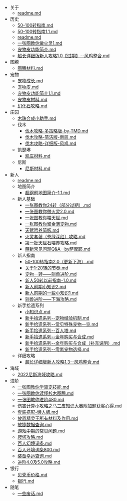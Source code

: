   - 关于
    - [readme.md](关于/readme.md)
  - 历史
    - [50-100转指南.md](历史/50-100转指南.md)
    - [50-100转指南1.1.md](历史/50-100转指南1.1.md)
    - [readme.md](历史/readme.md)
    - [一张图教你做火灵1.md](历史/一张图教你做火灵1.md)
    - [宠物皮功能简介.md](历史/宠物皮功能简介.md)
    - [超长详细版新人攻略1.0【过期】--风鸡整合.md](历史/超长详细版新人攻略1.0【过期】--风鸡整合.md)
  - 图腾
    - [图腾材料.md](图腾/图腾材料.md)
  - 宠物
    - [宠物成长.md](宠物/宠物成长.md)
    - [宠物皮.md](宠物/宠物皮.md)
    - [宠物皮功能简介1.1.md](宠物/宠物皮功能简介1.1.md)
    - [宠物皮材料.md](宠物/宠物皮材料.md)
    - [幻化石攻略.md](宠物/幻化石攻略.md)
  - 庄园
    - [木珠合成小助手.md](庄园/木珠合成小助手.md)
    - 伐木
      - [伐木攻略-多策略版-by-TMD.md](庄园/伐木/伐木攻略-多策略版-by-TMD.md)
      - [伐木攻略-简洁版-南辰.md](庄园/伐木/伐木攻略-简洁版-南辰.md)
      - [伐木攻略-详细版-风鸡.md](庄园/伐木/伐木攻略-详细版-风鸡.md)
    - 凯瑟琳
      - [凯庄材料.md](庄园/凯瑟琳/凯庄材料.md)
    - 尼斯
      - [尼斯材料.md](庄园/尼斯/尼斯材料.md)
  - 新人
    - [readme.md](新人/readme.md)
    - 地图简介
      - [超纲前地图简介-1.1.md](新人/地图简介/超纲前地图简介-1.1.md)
    - 新人基础
      - [一张图教你24转（部分过期）.md](新人/新人基础/一张图教你24转（部分过期）.md)
      - [一张图教你做火灵2.0.md](新人/新人基础/一张图教你做火灵2.0.md)
      - [一张图教你喂天赋.md](新人/新人基础/一张图教你喂天赋.md)
      - [一张图教你留金满宠物.md](新人/新人基础/一张图教你留金满宠物.md)
      - [天赋喂养简版.md](新人/新人基础/天赋喂养简版.md)
      - [火灵套装（苍绿深红）攻略.md](新人/新人基础/火灵套装（苍绿深红）攻略.md)
      - [第一批天赋石喂养攻略.md](新人/新人基础/第一批天赋石喂养攻略.md)
      - [萌新常见问题Q&A--by萨摩耶.md](新人/新人基础/萌新常见问题Q&A--by萨摩耶.md)
    - 新人指南
      - [50-100转指南2.0（更新下海）.md](新人/新人指南/50-100转指南2.0（更新下海）.md)
      - [关于1-20转的节奏.md](新人/新人指南/关于1-20转的节奏.md)
      - [宠物一转——驯兽进阶.md](新人/新人指南/宠物一转——驯兽进阶.md)
      - [新人50转以前指南-1.0.md](新人/新人指南/新人50转以前指南-1.0.md)
      - [新人前期小知识2.md](新人/新人指南/新人前期小知识2.md)
      - [新人前期的一些小知识1.md](新人/新人指南/新人前期的一些小知识1.md)
      - [驯兽进阶——下海攻略.md](新人/新人指南/驯兽进阶——下海攻略.md)
    - 新手拾遗系列
      - [小知识点.md](新人/新手拾遗系列/小知识点.md)
      - [新手拾遗系列--宠物经验机制.md](新人/新手拾遗系列/新手拾遗系列--宠物经验机制.md)
      - [新手拾遗系列--常见特殊宠物一览.md](新人/新手拾遗系列/新手拾遗系列--常见特殊宠物一览.md)
      - [新手拾遗系列--百人塔.md](新人/新手拾遗系列/新手拾遗系列--百人塔.md)
      - [新手拾遗系列--金年购买与合成.md](新人/新手拾遗系列/新手拾遗系列--金年购买与合成.md)
      - [新手拾遗系列--金年购买与合成（补充说明）.md](新人/新手拾遗系列/新手拾遗系列--金年购买与合成（补充说明）.md)
      - [新手拾遗系列--零氪宠物选择.md](新人/新手拾遗系列/新手拾遗系列--零氪宠物选择.md)
    - 详细攻略
      - [超长详细版新人攻略1.3--风鸡整合.md](新人/详细攻略/超长详细版新人攻略1.3--风鸡整合.md)
  - 海域
    - [2022尼斯海域攻略.md](海域/2022尼斯海域攻略.md)
  - 进阶
    - [一张图教你学骑宠技能.md](进阶/一张图教你学骑宠技能.md)
    - [一张图教你读懂杉木图腾.md](进阶/一张图教你读懂杉木图腾.md)
    - [一张图教你进阶480.md](进阶/一张图教你进阶480.md)
    - [伤害计算小攻略之马三皮知识大赛附加题获奖心得.md](进阶/伤害计算小攻略之马三皮知识大赛附加题获奖心得.md)
    - [套装搭配-懒人版.md](进阶/套装搭配-懒人版.md)
    - [放置精灵王所有材料及作用.md](进阶/放置精灵王所有材料及作用.md)
    - [敏捷数据查询.md](进阶/敏捷数据查询.md)
    - [游戏中期的常见问题.md](进阶/游戏中期的常见问题.md)
    - [爬塔攻略.md](进阶/爬塔攻略.md)
    - [百人幻境词条.md](进阶/百人幻境词条.md)
    - [百人环境词条800.md](进阶/百人环境词条800.md)
    - [装备幸运查询.md](进阶/装备幸运查询.md)
    - [进阶4.0及5.0攻略.md](进阶/进阶4.0及5.0攻略.md)
  - 银行
    - [贝壳币价格.md](银行/贝壳币价格.md)
    - [银行.md](银行/银行.md)
  - 随笔
    - [一些废话.md](随笔/一些废话.md)
